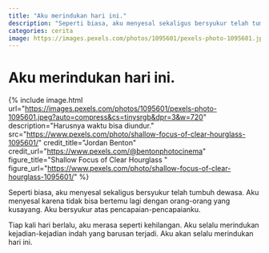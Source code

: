```yaml
---
title: "Aku merindukan hari ini."
description: "Seperti biasa, aku menyesal sekaligus bersyukur telah tumbuh dewasa. Aku menyesal karena tidak bisa bertemu lagi dengan orang-orang yang kusayang. Aku bersyukur atas pencapaian-pencapaianku."
categories: cerita
image: https://images.pexels.com/photos/1095601/pexels-photo-1095601.jpeg?auto=compress&cs=tinysrgb&dpr=3&w=128
---
```

# Aku merindukan hari ini.

{% include image.html url="https://images.pexels.com/photos/1095601/pexels-photo-1095601.jpeg?auto=compress&cs=tinysrgb&dpr=3&w=720" description="Harusnya waktu bisa diundur." src="https://www.pexels.com/photo/shallow-focus-of-clear-hourglass-1095601/" credit_title="Jordan Benton" credit_url="https://www.pexels.com/@bentonphotocinema" figure_title="Shallow Focus of Clear Hourglass " figure_url="https://www.pexels.com/photo/shallow-focus-of-clear-hourglass-1095601/" %}

Seperti biasa, aku menyesal sekaligus bersyukur telah tumbuh dewasa. Aku menyesal karena tidak bisa bertemu lagi dengan orang-orang yang kusayang. Aku bersyukur atas pencapaian-pencapaianku.

Tiap kali hari berlalu, aku merasa seperti kehilangan. Aku selalu merindukan kejadian-kejadian indah yang barusan terjadi. Aku akan selalu merindukan hari ini.

